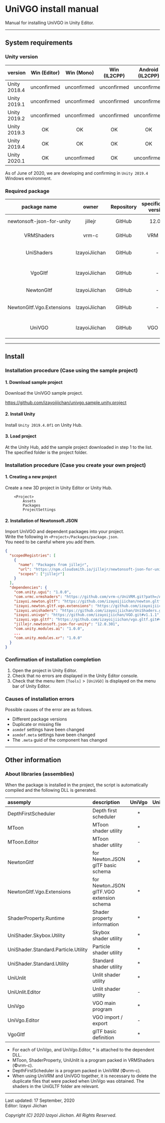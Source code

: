 # UniVGO install manual

Manual for installing UniVGO in Unity Editor.

___
## System requirements

### Unity version

|version|Win (Editor)|Win (Mono)|Win (IL2CPP)|Android (IL2CPP)|iOS|
|:---|:---:|:---:|:---:|:---:|:---:|
|Unity 2018.4|unconfirmed|unconfirmed|unconfirmed|unconfirmed|unconfirmed|
|Unity 2019.1|unconfirmed|unconfirmed|unconfirmed|unconfirmed|unconfirmed|
|Unity 2019.2|unconfirmed|unconfirmed|unconfirmed|unconfirmed|unconfirmed|
|Unity 2019.3|OK|OK|OK|OK|unconfirmed|
|Unity 2019.4|OK|OK|OK|OK|unconfirmed|
|Unity 2020.1|OK|unconfirmed|OK|unconfirmed|unconfirmed|

As of June of 2020, we are developing and confirming in `Unity 2019.4` Windows environment.

### Required package

|package name|owner|Repository|specification version|program version|release date|
|:---:|:---:|:---:|:---:|:---:|:---:|
|newtonsoft-json-for-unity|jillejr|GitHub|12.0.3|12.0.301|20 Jan, 2020|
|VRMShaders|vrm-c|GitHub|VRM 0.0|0.56.0|3 Jul, 2020|
|UniShaders|IzayoiJiichan|GitHub|-|1.0.1|13 Aug, 2020|
|VgoGltf|IzayoiJiichan|GitHub|-|1.0.2|15 Aug, 2020|
|NewtonGltf|IzayoiJiichan|GitHub|-|1.0.0|7 Aug, 2020|
|NewtonGltf.Vgo.Extensions|IzayoiJiichan|GitHub|-|1.1.0|15 Aug, 2020|
|UniVGO|IzayoiJiichan|GitHub|VGO 1.0|1.1.1|17 Sep, 2020|

___
## Install

### Installation procedure (Case using the sample project)


#### 1. Download sample project

Download the UniVGO sample project.

https://github.com/izayoijiichan/univgo.sample.unity.project

#### 2. Install Unity

Install `Unity 2019.4.0f1` on Unity Hub.

#### 3. Load project

At the Unity Hub, add the sample project downloaded in step 1 to the list.  
The specified folder is the project folder.


### Installation procedure (Case you create your own project)


#### 1. Creating a new project

Create a new 3D project in Unity Editor or Unity Hub.

```
    <Project>
        Assets
        Packages
        ProjectSettings
```

#### 2. Installation of Newtonsoft.JSON

Import UniVGO and dependent packages into your project.  
Write the following in `<Project>/Packages/package.json`.  
You need to be careful where you add them.

```json
{
  "scopedRegistries": [
    {
      "name": "Packages from jillejr",
      "url": "https://npm.cloudsmith.io/jillejr/newtonsoft-json-for-unity/",
      "scopes": ["jillejr"]
    }
  ],
  "dependencies": {
    "com.unity.ugui": "1.0.0",
    "com.vrmc.vrmshaders": "https://github.com/vrm-c/UniVRM.git?path=/Assets/VRMShaders#v0.56.0",
    "izayoi.newton.gltf": "https://github.com/izayoijiichan/newton.gltf.git#v1.0.0",
    "izayoi.newton.gltf.vgo.extensions": "https://github.com/izayoijiichan/newton.gltf.vgo.extensions.git#v1.1.0",
    "izayoi.unishaders": "https://github.com/izayoijiichan/UniShaders.git#v1.0.1",
    "izayoi.univgo": "https://github.com/izayoijiichan/VGO.git#v1.1.1",
    "izayoi.vgo.gltf": "https://github.com/izayoijiichan/vgo.gltf.git#v1.0.2",
    "jillejr.newtonsoft.json-for-unity": "12.0.301",
    "com.unity.modules.ai": "1.0.0",
    ...
    "com.unity.modules.xr": "1.0.0"
  }
}
```


### Confirmation of installation completion

1. Open the project in Unity Editor.
2. Check that no errors are displayed in the Unity Editor console.
3. Check that the menu item `[Tools]` > `[UniVGO]` is displayed on the menu bar of Unity Editor.

### Causes of installation errors

Possible causes of the error are as follows.

- Different package versions
- Duplicate or missing file
- `asmdef` settings have been changed
- `asmdef.meta` settings have been changed
- The `.meta` guid of the component has changed

___
## Other information


### About libraries (assemblies)

When the package is installed in the project, the script is automatically compiled and the following DLL is generated.

|assemply|description|UniVgo|UniVgo.Editor|
|:---|:---|:---:|:---:|
|DepthFirstScheduler|Depth first scheduler|*|*|
|MToon|MToon shader utility|*|*|
|MToon.Editor|MToon shader utility|-|*|
|NewtonGltf|for Newton.JSON glTF basic schema|*|*|
|NewtonGltf.Vgo.Extensions|for Newton.JSON glTF.VGO extension schema|*|*|
|ShaderProperty.Runtime|Shader property information|*|*|
|UniShader.Skybox.Utility|Skybox shader utility|*|*|
|UniShader.Standard.Particle.Utility|Particle shader utility|*|*|
|UniShader.Standard.Utility|Standard shader utility|*|*|
|UniUnlit|Unlit shader utility|*|*|
|UniUnlit.Editor|Unlit shader utility|-|*|
|UniVgo|VGO main program|*|*|
|UniVgo.Editor|VGO import / export|-|*|
|VgoGltf|glTF basic definition|*|*|

- For each of UniVgo, and UniVgo.Editor, * is attached to the dependent DLL.
- MToon, ShaderProperty, UniUnlit is a program packed in VRMShaders (©vrm-c).
- DepthFirstScheduler is a program packed in UniVRM (©vrm-c).
- When using UniVRM and UniVGO together, it is necessary to delete the duplicate files that were packed when UniVgo was obtained. The shaders in the UniGLTF folder are relevant.

___
Last updated: 17 September, 2020  
Editor: Izayoi Jiichan

*Copyright (C) 2020 Izayoi Jiichan. All Rights Reserved.*
